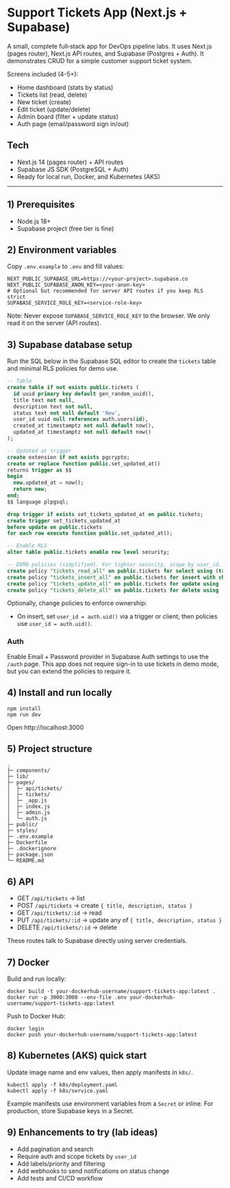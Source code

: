 # Support Tickets App (Next.js + Supabase)

A small, complete full‑stack app for DevOps pipeline labs. It uses Next.js (pages router), Next.js API routes, and Supabase (Postgres + Auth). It demonstrates CRUD for a simple customer support ticket system.

Screens included (4-5+):
- Home dashboard (stats by status)
- Tickets list (read, delete)
- New ticket (create)
- Edit ticket (update/delete)
- Admin board (filter + update status)
- Auth page (email/password sign in/out)

## Tech
- Next.js 14 (pages router) + API routes
- Supabase JS SDK (PostgreSQL + Auth)
- Ready for local run, Docker, and Kubernetes (AKS)

---

## 1) Prerequisites
- Node.js 18+
- Supabase project (free tier is fine)

## 2) Environment variables
Copy `.env.example` to `.env` and fill values:

```
NEXT_PUBLIC_SUPABASE_URL=https://<your-project>.supabase.co
NEXT_PUBLIC_SUPABASE_ANON_KEY=<your-anon-key>
# Optional but recommended for server API routes if you keep RLS strict
SUPABASE_SERVICE_ROLE_KEY=<service-role-key>
```

Note: Never expose `SUPABASE_SERVICE_ROLE_KEY` to the browser. We only read it on the server (API routes).

## 3) Supabase database setup
Run the SQL below in the Supabase SQL editor to create the `tickets` table and minimal RLS policies for demo use.

```sql
-- Table
create table if not exists public.tickets (
  id uuid primary key default gen_random_uuid(),
  title text not null,
  description text not null,
  status text not null default 'New',
  user_id uuid null references auth.users(id),
  created_at timestamptz not null default now(),
  updated_at timestamptz not null default now()
);

-- Updated at trigger
create extension if not exists pgcrypto;
create or replace function public.set_updated_at()
returns trigger as $$
begin
  new.updated_at = now();
  return new;
end;
$$ language plpgsql;

drop trigger if exists set_tickets_updated_at on public.tickets;
create trigger set_tickets_updated_at
before update on public.tickets
for each row execute function public.set_updated_at();

-- Enable RLS
alter table public.tickets enable row level security;

-- DEMO policies (simplified). For tighter security, scope by user_id.
create policy "tickets_read_all" on public.tickets for select using (true);
create policy "tickets_insert_all" on public.tickets for insert with check (true);
create policy "tickets_update_all" on public.tickets for update using (true);
create policy "tickets_delete_all" on public.tickets for delete using (true);
```

Optionally, change policies to enforce ownership:
- On insert, set `user_id = auth.uid()` via a trigger or client; then policies use `user_id = auth.uid()`.

### Auth
Enable Email + Password provider in Supabase Auth settings to use the `/auth` page. This app does not require sign-in to use tickets in demo mode, but you can extend the policies to require it.

## 4) Install and run locally

```
npm install
npm run dev
```
Open http://localhost:3000

## 5) Project structure
```
.
├─ components/
├─ lib/
├─ pages/
│  ├─ api/tickets/
│  ├─ tickets/
│  ├─ _app.js
│  ├─ index.js
│  ├─ admin.js
│  └─ auth.js
├─ public/
├─ styles/
├─ .env.example
├─ Dockerfile
├─ .dockerignore
├─ package.json
└─ README.md
```

## 6) API
- GET `/api/tickets` → list
- POST `/api/tickets` → create `{ title, description, status }`
- GET `/api/tickets/:id` → read
- PUT `/api/tickets/:id` → update any of `{ title, description, status }`
- DELETE `/api/tickets/:id` → delete

These routes talk to Supabase directly using server credentials.

## 7) Docker
Build and run locally:

```
docker build -t your-dockerhub-username/support-tickets-app:latest .
docker run -p 3000:3000 --env-file .env your-dockerhub-username/support-tickets-app:latest
```

Push to Docker Hub:
```
docker login
docker push your-dockerhub-username/support-tickets-app:latest
```

## 8) Kubernetes (AKS) quick start
Update image name and env values, then apply manifests in `k8s/`.

```
kubectl apply -f k8s/deployment.yaml
kubectl apply -f k8s/service.yaml
```

Example manifests use environment variables from a `Secret` or inline. For production, store Supabase keys in a Secret.

## 9) Enhancements to try (lab ideas)
- Add pagination and search
- Require auth and scope tickets by `user_id`
- Add labels/priority and filtering
- Add webhooks to send notifications on status change
- Add tests and CI/CD workflow
